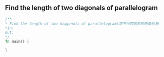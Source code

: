 ## Find the length of two diagonals of parallelogram

```rust
/**
* Find the length of two diagonals of parallelogram(求平行四边形的两条对角线的长度)
*in:
out:
*/
fn main() {

}
```
